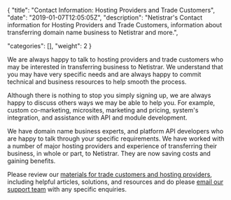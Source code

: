 {
"title": "Contact Information: Hosting Providers and Trade Customers",
"date": "2019-01-07T12:05:05Z",
"description": 
"Netistrar's Contact information for Hosting Providers and Trade Customers, information about transferring domain name business to Netistrar and more.",

"categories": [],
"weight": 2
}

    
We are always happy to talk to hosting providers and trade customers who may be interested in transferring business to Netistrar.  We understand that you may have very specific needs and are always happy to commit technical and business resources to help smooth the process.

Although there is nothing to stop you simply signing up, we are always happy to discuss others ways we may be able to help you.  For example, custom co-marketing, microsites, marketing and pricing, system's integration, and assistance with API and module development.

We have domain name business experts, and platform API developers who are happy to talk through your specific requirements.  We have worked with a number of major hosting providers and experience of transferring their business, in whole or part, to Netistrar.  They are now saving costs and gaining benefits.

Please review our [materials for trade customers and hosting providers](/hosting-providers/), including helpful articles, solutions, and resources and do please [email our support team](mailto:support@netistrar.com) with any specific enquiries.